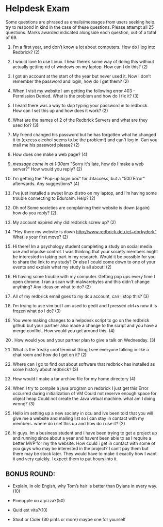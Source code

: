 # Helpdesk Exam

Some questions are phrased as emails/messages from users seeking help. try to respond in kind in the case of these questions.
Please attempt all 25 questions. Marks awarded indicated alongside each question, out of a total of 69. 

1. I’m a first year, and don’t know a lot about computers. How do I log into Redbrick? (2)


2. I would love to use Linux. I hear there’s some way of doing this without actually getting rid of windows on my laptop. How can I do this? (2)


3. I got an account at the start of the year but never used it. Now I don’t remember the password and login, how do I get them? (2)


4. When I visit my website I am getting the following error 403 - Permission Denied. What is the problem and how do I fix it? (3)


5. I heard there was a way to skip typing your password in to redbrick. How can I set this up and how does it work? (2)


6. What are the names of 2 of the Redbrick Servers and what are they used for? (3)


7. My friend changed his password but he has forgotten what he changed it to (excess alcohol seems to be the problem!) and can't log in. Can you mail me his password please? (2)


8. How does one make a web page? (4)






9. *message come in at 1:30am* "Sorry it's late, how do I make a web server?"
    How would you reply? (2)




10. I’m getting the "Pop-up login box" for .htaccess, but a "500 Error" afterwards. Any suggestions? (4)


11. I’ve just installed a sweet linux distro on my laptop, and I’m having some trouble connecting to Eduroam. Help? (2)


12.  Oh no! Some societies are complaining their website is down (again) how do you reply? (2)


13. My account expired why did redbrick screw up? (2)


14. “Hey there my website is down http://www.redbrick.dcu.ie/~dorkydork”
    What is your first move? (2)



15. Hi there! Im a psychology student completing a study on social media use and impulse control. I was thinking that your society members might be interested in taking part in my research. Would it be possible for you to share the link to my study? Or else I could come down to one of your events and explain what my study is all about! (2)

16. Hi having some trouble with my computer. Getting pop ups every time I open chrome. I ran a scan with malwarebytes and this didn't change anything? Any ideas on what to do? (2)


17. All of my redbrick email goes to my dcu account, can I stop this? (3)


18. I’m trying to use vim but I am used to gedit and I pressed ctrl+s now it is frozen what do I do? (3)


19. You were making changes to a helpdesk script to go on the redbrick github but your partner also made a change to the script and you have a merge conflict. How would you get around this. (4) 

20 . How would you and your partner plan to give a talk on Wednesday. (3)


21. What is the freaky cool terminal thing I see everyone talking in like a chat room and how do I get on it? (2)


22. Where can I go to find out about software that redbrick has installed as some history about redbrick? (3)


23. How would I make a tar archive file for my home directory (4)


24. When I try to compile a java program on redbrick I just get this
Error occurred during initialization of VM
Could not reserve enough space for object heap
Could not create the Java virtual machine.
what am I doing wrong? (3)


25. Hello im setting up a new society in dcu and ive been told that you will give me a website and mailing list so i can stay in contact with my members. where do i set this up and how do i use it? (2)


26. hi guys. Im a business student and i have been trying to get a project up and running since about a year and havent been able to as I require a better MVP for my the website. How could i get in contact with some of you guys who may be interested in the project? I can’t pay them but there may be stock later. They would have to make it exactly how I want it and very quickly. I expect them to put hours into it.  


## BONUS ROUND:
* Explain, in old Engish,  why Tom’s hair is better than Dylans in every way.(10)



* Pineapple on a pizza?(50)



* Quid est vita?(10)



* Stout or Cider (30 pints or more) maybe one for yourself









